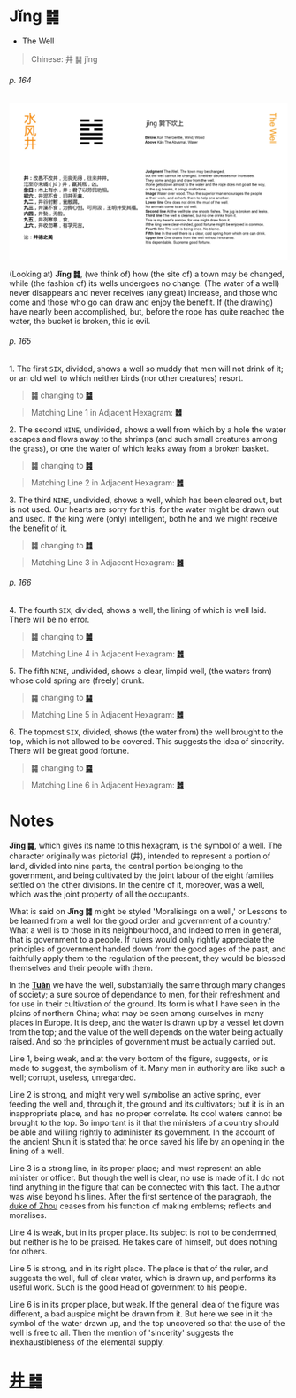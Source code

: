 # Jǐng ䷯

* The Well

> Chinese: 井 ䷯ jǐng

###### p. 164

![Jing](shapes/48.jpg)

(Looking at) **Jǐng ䷯**, (we think of) how (the site of) a town may be changed, while (the fashion of) its wells undergoes no change. (The water of a well) never disappears and never receives (any great) increase, and those who come and those who go can draw and enjoy the benefit. If (the drawing) have nearly been accomplished, but, before the rope has quite reached the water, the bucket is broken, this is evil.

###### p. 165

1.<a name="48.1"></a> The first `SIX`, divided, shows a well so muddy that men will not drink of it; or an old well to which neither birds (nor other creatures) resort.

> **䷯** changing to [**䷄**](e99c80xu.md#5.1)

> Matching Line 1 in Adjacent Hexagram: [**䷮**](e59bb0kun.md#47.1)

2.<a name="48.2"></a> The second `NINE`, undivided, shows a well from which by a hole the water escapes and flows away to the shrimps (and such small creatures among the grass), or one the water of which leaks away from a broken basket.

> **䷯** changing to [**䷦**](e8b987jian.md#39.2)

> Matching Line 2 in Adjacent Hexagram: [**䷮**](e59bb0kun.md#47.2)

3.<a name="48.3"></a> The third `NINE`, undivided, shows a well, which has been cleared out, but is not used. Our hearts are sorry for this, for the water might be drawn out and used. If the king were (only) intelligent, both he and we might receive the benefit of it.

> **䷯** changing to [**䷜**](e59d8ekan.md#29.3)

> Matching Line 3 in Adjacent Hexagram: [**䷮**](e59bb0kun.md#47.3)

###### p. 166

4.<a name="48.4"></a> The fourth `SIX`, divided, shows a well, the lining of which is well laid. There will be no error.

> **䷯** changing to [**䷛**](e5a4a7e8bf87daguo.md#28.4)

> Matching Line 4 in Adjacent Hexagram: [**䷮**](e59bb0kun.md#47.4)

5.<a name="48.5"></a> The fifth `NINE`, undivided, shows a clear, limpid well, (the waters from) whose cold spring are (freely) drunk.

> **䷯** changing to [**䷭**](e58d87sheng.md#46.5)

> Matching Line 5 in Adjacent Hexagram: [**䷮**](e59bb0kun.md#47.5)

6.<a name="48.6"></a> The topmost `SIX`, divided, shows (the water from) the well brought to the top, which is not allowed to be covered. This suggests the idea of sincerity. There will be great good fortune.

> **䷯** changing to [**䷸**](e5b7bdxun.md#57.6)

> Matching Line 6 in Adjacent Hexagram: [**䷮**](e59bb0kun.md#47.6)

# Notes

**Jǐng ䷯**, which gives its name to this hexagram, is the symbol of a well. The character originally was pictorial (井), intended to represent a portion of land, divided into nine parts, the central portion belonging to the government, and being cultivated by the joint labour of the eight families settled on the other divisions. In the centre of it, moreover, was a well, which was the joint property of all the occupants.

What is said on **Jǐng ䷯** might be styled 'Moralisings on a well,' or Lessons to be learned from a well for the good order and government of a country.' What a well is to those in its neighbourhood, and indeed to men in general, that is government to a people. If rulers would only rightly appreciate the principles of government handed down from the good ages of the past, and faithfully apply them to the regulation of the present, they would be blessed themselves and their people with them.

In the [**Tuàn**](https://en.wikipedia.org/wiki/Ten_Wings) we have the well, substantially the same through many changes of society; a sure source of dependance to men, for their refreshment and for use in their cultivation of the ground. Its form is what I have seen in the plains of northern China; what may be seen among ourselves in many places in Europe. It is deep, and the water is drawn up by a vessel let down from the top; and the value of the well depends on the water being actually raised. And so the principles of government must be actually carried out.

Line 1, being weak, and at the very bottom of the figure, suggests, or is made to suggest, the symbolism of it. Many men in authority are like such a well; corrupt, useless, unregarded.

Line 2 is strong, and might very well symbolise an active spring, ever feeding the well and, through it, the ground and its cultivators; but it is in an inappropriate place, and has no proper correlate. Its cool waters cannot be brought to the top. So important is it that the ministers of a country should be able and willing rightly to administer its government. In the account of the ancient Shun it is stated that he once saved his life by an opening in the lining of a well.

Line 3 is a strong line, in its proper place; and must represent an able minister or officer. But though the well is clear, no use is made of it. I do not find anything in the figure that can be connected with this fact. The author was wise beyond his lines. After the first sentence of the paragraph, the [duke of Zhou](https://en.wikipedia.org/wiki/Duke_of_Zhou) ceases from his function of making emblems; reflects and moralises.

Line 4 is weak, but in its proper place. Its subject is not to be condemned, but neither is he to be praised. He takes care of himself, but does nothing for others.

Line 5 is strong, and in its right place. The place is that of the ruler, and suggests the well, full of clear water, which is drawn up, and performs its useful work. Such is the good Head of government to his people.

Line 6 is in its proper place, but weak. If the general idea of the figure was different, a bad auspice might be drawn from it. But here we see in it the symbol of the water drawn up, and the top uncovered so that the use of the well is free to all. Then the mention of 'sincerity' suggests the inexhaustibleness of the elemental supply.

# [井 ䷯](e4ba95jing_cn.md)

